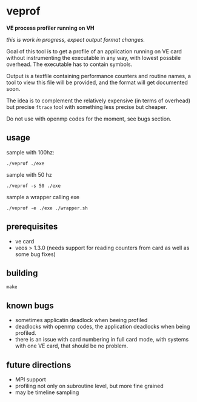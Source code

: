 # veprof
**VE process profiler running on VH**

*this is work in progress, expect output format changes.*

Goal of this tool is to get a profile of an application running on VE card without instrumenting
the executable in any way, with lowest possbile overhead. The executable has to contain symbols.

Output is a textfile containing performance counters and routine names, a tool to view this
file will be provided, and the format will get documented soon.

The idea is to complement the relatively expensive (in terms of overhead) but precise `ftrace` tool
with something less precise but cheaper.

Do not use with openmp codes for the moment, see bugs section.

## usage

sample with 100hz:

    ./veprof ./exe

sample with 50 hz

    ./veprof -s 50 ./exe

sample a wrapper calling exe

    ./veprof -e ./exe ./wrapper.sh

## prerequisites

* ve card
* veos > 1.3.0 (needs support for reading counters from card as well as some bug fixes)

## building

    make

## known bugs

* sometimes applicatin deadlock when beeing profiled
* deadlocks with openmp codes, the application deadlocks when being profiled.
* there is an issue with card numbering in full card mode, with systems with one VE card, that should be no problem.

## future directions

* MPI support
* profiling not only on subroutine level, but more fine grained
* may be timeline sampling


